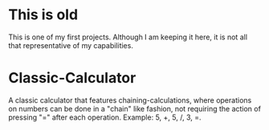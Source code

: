 # This is old
This is one of my first projects. Although I am keeping it here, it is not all that representative of my capabilities.

# Classic-Calculator
A classic calculator that features chaining-calculations, where operations on numbers can be done in a "chain" like fashion, not requiring the action of pressing "=" after each operation. Example: 5, +, 5, /, 3, =.
